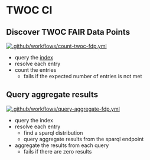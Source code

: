 # TWOC CI

## Discover TWOC FAIR Data Points
[![.github/workflows/count-twoc-fdp.yml](https://github.com/TrustedWorldOfCorona/ci/actions/workflows/count-twoc-fdp.yml/badge.svg)](https://github.com/TrustedWorldOfCorona/ci/actions/workflows/count-twoc-fdp.yml)

- query the [index](https://twoc-index.fair-dtls.surf-hosted.nl)
- resolve each entry
- count the entries
  - fails if the expected number of entries is not met

## Query aggregate results
[![.github/workflows/query-aggregate-fdp.yml](https://github.com/TrustedWorldOfCorona/ci/actions/workflows/query-aggregate-fdp.yml/badge.svg)](https://github.com/TrustedWorldOfCorona/ci/actions/workflows/query-aggregate-fdp.yml)

- query the index
- resolve each entry
  - find a sparql distribution
  - query aggregate results from the sparql endpoint
- aggregate the results from each query
  - fails if there are zero results
